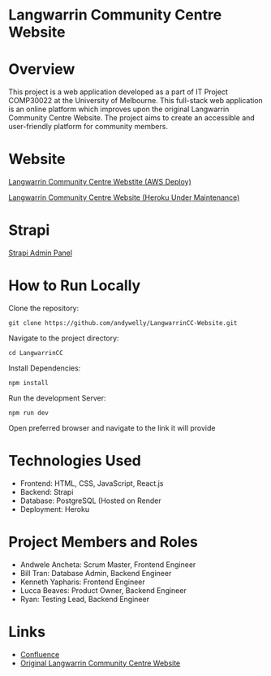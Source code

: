 # Langwarrin Community Centre Website

# Overview
This project is a web application developed as a part of IT Project COMP30022 at the University of Melbourne. This full-stack web application is an online platform which improves upon the original Langwarrin Community Centre Website. The project aims to create an accessible and user-friendly platform for community members.

# Website
[Langwarrin Community Centre Webstite (AWS Deploy)](https://main.d2rnhnwzdo71kj.amplifyapp.com/)

[Langwarrin Community Centre Website (Heroku Under Maintenance)](https://langwarrin-cc-website-3efcfff29c9c.herokuapp.com/)


# Strapi
[Strapi Admin Panel](https://langwarrin-cc-9afcbaa709d4.herokuapp.com/admin)

# How to Run Locally
Clone the repository:
```
git clone https://github.com/andywelly/LangwarrinCC-Website.git
```
Navigate to the project directory:
```
cd LangwarrinCC
```
Install Dependencies:
```
npm install
```
Run the development Server:
```
npm run dev
```
Open preferred browser and navigate to the link it will provide

# Technologies Used
- Frontend: HTML, CSS, JavaScript, React.js
- Backend: Strapi
- Database: PostgreSQL (Hosted on Render
- Deployment: Heroku

# Project Members and Roles
- Andwele Ancheta: Scrum Master, Frontend Engineer
- Bill Tran: Database Admin, Backend Engineer
- Kenneth Yapharis: Frontend Engineer
- Lucca Beaves: Product Owner, Backend Engineer
- Ryan: Testing Lead, Backend Engineer


# Links
- [Confluence](https://it-project-langwarrin.atlassian.net/wiki/spaces/SD/overview)
- [Original Langwarrin Community Centre Website](https://www.langwarrincc.org.au/)

